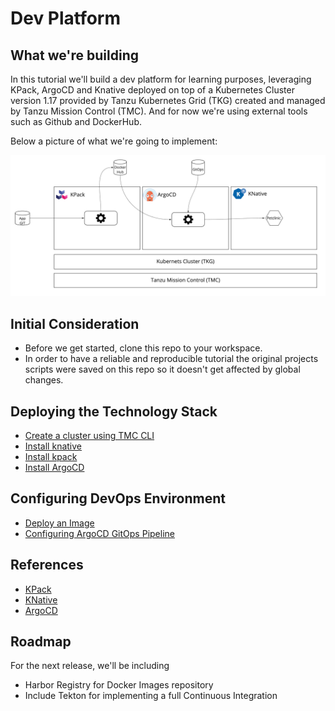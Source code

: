 # Dev Platform

## What we're building

In this tutorial we'll build a dev platform for learning purposes, leveraging KPack, ArgoCD and Knative deployed on top of a Kubernetes Cluster version 1.17 provided by Tanzu Kubernetes Grid (TKG) created and managed by Tanzu Mission Control (TMC). And for now we're using external tools such as Github and DockerHub.

Below a picture of what we're going to implement:

![petclinic](https://github.com/dambor/devplatform/blob/master/png/architecture.jpg)

## Initial Consideration

* Before we get started, clone this repo to your workspace.
* In order to have a reliable and reproducible tutorial the original projects scripts were saved on this repo so it doesn't get affected by global changes.


## Deploying the Technology Stack

* [Create a cluster using TMC CLI](https://github.com/dambor/devplatform/blob/master/tmc-tutorial.md)
* [Install knative](https://github.com/dambor/devplatform/blob/master/knative-tutorial.md)
* [Install kpack](https://github.com/dambor/devplatform/blob/master/kpack-tutorial.md)
* [Install ArgoCD](https://github.com/dambor/devplatform/blob/master/argocd-tutorial.md)

## Configuring DevOps Environment

* [Deploy an Image](https://github.com/dambor/devplatform/blob/master/deploy-image.md)
* [Configuring ArgoCD GitOps Pipeline]()

## References

* [KPack](https://github.com/pivotal/kpack)
* [KNative](https://knative.dev/docs/)
* [ArgoCD](https://github.com/argoproj/argo-cd)

## Roadmap

For the next release, we'll be including

* Harbor Registry for Docker Images repository
* Include Tekton for implementing a full Continuous Integration